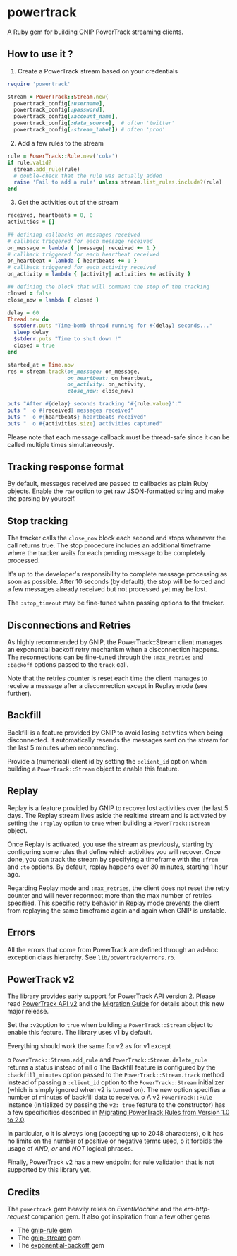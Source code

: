 # powertrack
A Ruby gem for building GNIP PowerTrack streaming clients.

## How to use it ?

1. Create a PowerTrack stream based on your credentials

  ```ruby
  require 'powertrack'

  stream = PowerTrack::Stream.new(
    powertrack_config[:username],
    powertrack_config[:password],
    powertrack_config[:account_name],
    powertrack_config[:data_source],  # often 'twitter'
    powertrack_config[:stream_label]) # often 'prod'
  ```

2. Add a few rules to the stream

  ```ruby
  rule = PowerTrack::Rule.new('coke')
  if rule.valid?
    stream.add_rule(rule)
    # double-check that the rule was actually added
    raise 'Fail to add a rule' unless stream.list_rules.include?(rule)
  end
  ```

3. Get the activities out of the stream

  ```ruby
  received, heartbeats = 0, 0
  activities = []

  ## defining callbacks on messages received
  # callback triggered for each message received
  on_message = lambda { |message| received += 1 }
  # callback triggered for each heartbeat received
  on_heartbeat = lambda { heartbeats += 1 }
  # callback triggered for each activity received
  on_activity = lambda { |activity| activities += activity }

  ## defining the block that will command the stop of the tracking
  closed = false
  close_now = lambda { closed }

  delay = 60
  Thread.new do
    $stderr.puts "Time-bomb thread running for #{delay} seconds..."
    sleep delay
    $stderr.puts "Time to shut down !"
    closed = true
  end

  started_at = Time.now
  res = stream.track(on_message: on_message,
                     on_heartbeat: on_heartbeat,
                     on_activity: on_activity,
                     close_now: close_now)

  puts "After #{delay} seconds tracking '#{rule.value}':"
  puts "  o #{received} messages received"
  puts "  o #{heartbeats} heartbeats received"
  puts "  o #{activities.size} activities captured"
  ```

Please note that each message callback must be thread-safe since it can be called
multiple times simultaneously.

## Tracking response format

By default, messages received are passed to callbacks as plain Ruby objects. Enable
the ```raw``` option to get raw JSON-formatted string and make the parsing by
yourself.

## Stop tracking

The tracker calls the ```close_now``` block each second and stops whenever the call
returns true. The stop procedure includes an additional timeframe where the tracker
waits for each pending message to be completely processed.

It's up to the developer's responsibility to complete message processing as soon as
possible. After 10 seconds (by default), the stop will be forced and a few messages
already received but not processed yet may be lost.

The ```:stop_timeout``` may be fine-tuned when passing options to the tracker.

## Disconnections and Retries

As highly recommended by GNIP, the PowerTrack::Stream client manages an exponential
backoff retry mechanism when a disconnection happens. The reconnections can be
fine-tuned through the ```:max_retries``` and ```:backoff``` options passed to
the ```track``` call.

Note that the retries counter is reset each time the client manages to receive
a message after a disconnection except in Replay mode (see further).

## Backfill

Backfill is a feature provided by GNIP to avoid losing activities when being
disconnected. It automatically resends the messages sent on the stream for the
last 5 minutes when reconnecting.

Provide a (numerical) client id by setting the ```:client_id``` option when
building a ```PowerTrack::Stream``` object to enable this feature.

## Replay

Replay is a feature provided by GNIP to recover lost activities over the last
5 days. The Replay stream lives aside the realtime stream and is activated
by setting the ```:replay``` option to ```true``` when building a ```PowerTrack::Stream```
object.

Once Replay is activated, you use the stream as previously, starting by
configuring some rules that define which activities you will recover. Once done,
you can track the stream by specifying a timeframe with the ```:from```
and ```:to``` options. By default, replay happens over 30 minutes, starting 1
hour ago.

Regarding Replay mode and ```:max_retries```, the client does not reset the
retry counter and will never reconnect more than the max number of retries
specified. This specific retry behavior in Replay mode prevents the client from
replaying the same timeframe again and again when GNIP is unstable.

## Errors

All the errors that come from PowerTrack are defined through an ad-hoc exception
class hierarchy. See ```lib/powertrack/errors.rb```.

## PowerTrack v2

The library provides early support for PowerTrack API version 2. Please read
[PowerTrack API v2](http://support.gnip.com/apis/powertrack2.0/index.html) and
the [Migration Guide](http://support.gnip.com/apis/powertrack2.0/transition.html)
for details about this new major release.

Set the ```:v2```option to ```true``` when building a ```PowerTrack::Stream```
object to enable this feature. The library uses v1 by default.

Everything should work the same for v2 as for v1 except

o ```PowerTrack::Stream.add_rule``` and ```PowerTrack::Stream.delete_rule```
  returns a status instead of nil
o The Backfill feature is configured by the ```:backfill_minutes``` option passed
  to the ```PowerTrack::Stream.track``` method instead of passing a ```:client_id```
  option to the ```PowerTrack::Stream``` initializer (which is simply ignored
  when v2 is turned on). The new option specifies a number of minutes of backfill
  data to receive.
o A v2 ```PowerTrack::Rule``` instance (initialized by passing the ```v2: true```
  feature to the constructor) has a few specificities described in
  [Migrating PowerTrack Rules from Version 1.0 to 2.0](http://support.gnip.com/articles/migrating-powertrack-rules.html).

  In particular,
  o it is always long (accepting up to 2048 characters),
  o it has no limits on the number of positive or negative terms used,
  o it forbids the usage of *AND*, *or* and *NOT* logical phrases.

Finally, PowerTrack v2 has a new endpoint for rule validation that is not
supported by this library yet.

## Credits

The ```powertrack``` gem heavily relies on *EventMachine* and the *em-http-request*
companion gem. It also got inspiration from a few other gems

* The [gnip-rule](https://github.com/singlebrook/gnip-rule) gem
* The [gnip-stream](https://github.com/rweald/gnip-stream) gem
* The [exponential-backoff](https://github.com/pawelpacana/exponential-backoff) gem
